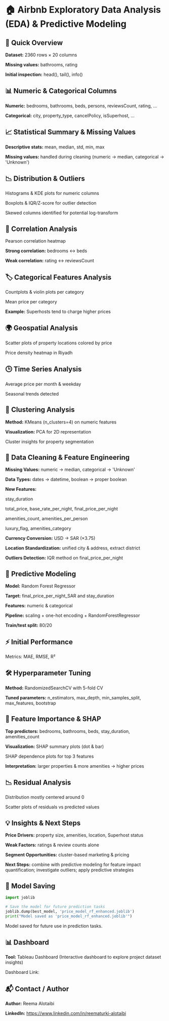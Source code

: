 # 🏠 Airbnb Exploratory Data Analysis (EDA) & Predictive Modeling

## 🔹 Quick Overview

**Dataset:** 2360 rows × 20 columns

**Missing values:** bathrooms, rating

**Initial inspection:** head(), tail(), info()

## 📊 Numeric & Categorical Columns

**Numeric:** bedrooms, bathrooms, beds, persons, reviewsCount, rating, ...

**Categorical:** city, property_type, cancelPolicy, isSuperhost, ...

## 📈 Statistical Summary & Missing Values

**Descriptive stats:** mean, median, std, min, max

**Missing values:** handled during cleaning (numeric → median, categorical → 'Unknown')

## 📉 Distribution & Outliers

Histograms & KDE plots for numeric columns

Boxplots & IQR/Z-score for outlier detection

Skewed columns identified for potential log-transform

## 🔗 Correlation Analysis

Pearson correlation heatmap

**Strong correlation:** bedrooms ↔ beds

**Weak correlation:** rating ↔ reviewsCount

## 🏷️ Categorical Features Analysis

Countplots & violin plots per category

Mean price per category

**Example:** Superhosts tend to charge higher prices

## 🌍 Geospatial Analysis

Scatter plots of property locations colored by price

Price density heatmap in Riyadh

## 🕒 Time Series Analysis

Average price per month & weekday

Seasonal trends detected

## 🔢 Clustering Analysis

**Method:** KMeans (n_clusters=4) on numeric features

**Visualization:** PCA for 2D representation

Cluster insights for property segmentation

## 🧹 Data Cleaning & Feature Engineering

**Missing Values:** numeric → median, categorical → 'Unknown'

**Data Types:** dates → datetime, boolean → proper boolean

**New Features:**

stay_duration

total_price, base_rate_per_night, final_price_per_night

amenities_count, amenities_per_person

luxury_flag, amenities_category

**Currency Conversion:** USD → SAR (×3.75)

**Location Standardization:** unified city & address, extract district

**Outliers Detection:** IQR method on final_price_per_night

## 🤖 Predictive Modeling

**Model:** Random Forest Regressor

**Target:** final_price_per_night_SAR and stay_duration

**Features:** numeric & categorical

**Pipeline:** scaling + one-hot encoding + RandomForestRegressor

**Train/test split:** 80/20

## ⚡ Initial Performance

Metrics: MAE, RMSE, R²

## 🛠️ Hyperparameter Tuning

**Method:** RandomizedSearchCV with 5-fold CV

**Tuned parameters:** n_estimators, max_depth, min_samples_split, max_features, bootstrap

## 🌟 Feature Importance & SHAP

**Top predictors:** bedrooms, bathrooms, beds, stay_duration, amenities_count

**Visualization:** SHAP summary plots (dot & bar)

SHAP dependence plots for top 3 features

**Interpretation:** larger properties & more amenities → higher prices

## 📉 Residual Analysis

Distribution mostly centered around 0

Scatter plots of residuals vs predicted values

## 💡 Insights & Next Steps

**Price Drivers:** property size, amenities, location, Superhost status

**Weak Factors:** ratings & review counts alone

**Segment Opportunities:** cluster-based marketing & pricing

**Next Steps:** combine with predictive modeling for feature impact quantification; investigate outliers; apply predictive strategies

## 💾 Model Saving

```python
import joblib

# Save the model for future prediction tasks
joblib.dump(best_model, 'price_model_rf_enhanced.joblib')
print("Model saved as 'price_model_rf_enhanced.joblib'")

```

Model saved for future use in prediction tasks.

## 📊 Dashboard

**Tool:** Tableau Dashboard (Interactive dashboard to explore project dataset insights)

Dashboard Link: 

## 📬 Contact / Author

**Author:** Reema Alotaibi

**LinkedIn:** https://www.linkedin.com/in/reematurki-alotaibi
